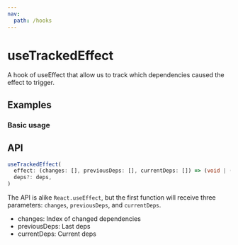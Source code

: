 ```yaml
---
nav:
  path: /hooks
---
```


# useTrackedEffect

A hook of useEffect that allow us to track which dependencies caused the effect to trigger.

## Examples

### Basic usage

<code src="./demo/demo1.tsx"></code>

## API

```typescript
useTrackedEffect(
  effect: (changes: [], previousDeps: [], currentDeps: []) => (void | (() => void | undefined)),
  deps?: deps,
)
```

The API is alike `React.useEffect`, but the first function will receive three parameters: `changes`, `previousDeps`, and `currentDeps`.

- changes: Index of changed dependencies
- previousDeps: Last deps
- currentDeps: Current deps
